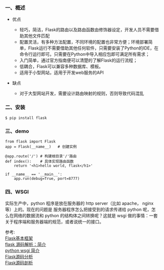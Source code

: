 
### 一、概述
* 优点
    * 轻巧，简洁，Flask的路由以及路由函数由修饰器设定，开发人员不需要借助其他文件匹配
    * 配置灵活，有多种方法配置，不同环境的配置也非常方便；环境部署简单，Flask运行不需要借助其他任何软件，只需要安装了Python的IDE，在命令行运行即可。只需要在Python中导入相应包即可满足所有需求；
    * 入门简单，通过官方指南便可以清楚的了解Flask的运行流程；
    * 低耦合，Flask可以兼容多种数据库、模板。
    * 适用于小型网站，适用于开发web服务的API


* 缺点
    * 对于大型网站开发，需要设计路由映射的规则，否则导致代码混乱


### 二、安装
```
$ pip install flask
```

### 三、demo
```
from flask import Flask
app = Flask(__name__)   # 创建实例

@app.route('/') # 构建根目录'/'路由
def index():    # 具体实现路由函数
    return '<h1>hello world, flask</h1>'

if __name__ == '__main__':
    app.run(debug=True, port=8777)
```

### 四、WSGI
实际生产中，python 程序是放在服务器的 http server（比如 apache， nginx 等）上的。现在的问题是 服务器程序怎么把接受到的请求传递给 python 呢，怎么在网络的数据流和 python 的结构体之间转换呢？这就是 wsgi 做的事情：一套关于程序端和服务器端的规范，或者说统一的接口。



参考:   
[Flask基本框架](https://www.jianshu.com/p/0f528c47c5bf)     
[flask 源码解析：简介](https://cizixs.com/2017/01/10/flask-insight-introduction/)   
[python wsgi 简介](https://cizixs.com/2014/11/08/understand-wsgi/)      
[Flask源码分析](https://pham-nuwens-document.readthedocs.io/zh/latest/flask%E5%AD%A6%E4%B9%A0/flask%E6%BA%90%E7%A0%81%E8%A7%A3%E6%9E%90.html)       
[Flask源码剖析](http://mingxinglai.com/cn/2016/08/flask-source-code/)